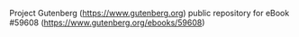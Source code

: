 Project Gutenberg (https://www.gutenberg.org) public repository for
eBook #59608 (https://www.gutenberg.org/ebooks/59608)
